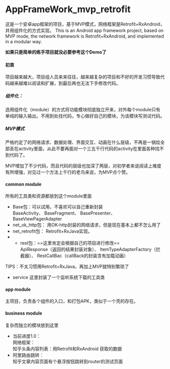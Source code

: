 # AppFrameWork_mvp_retrofit
这是一个安卓app框架的项目，基于MVP模式，网络框架是Retrofit+RxAndroid，并用组件化的方式实现。
This is an Android app framework project, based on MVP mode, the network framework is Retrofit+RxAndroid, and implemented in a modular way.

**如果只是简单的练手项目就没必要参考这个Demo了**

#### 初衷
项目越来越大，项目组人员来来往往，越来越复杂的项目和不好的开发习惯导致代码越来越难以阅读和扩展，到最后再也无法下手修改代码。

##### 组件化：
选用组件化（module）的方式将功能模块彻底独立开来，对外每个module只有单纯的输入输出。不用到处找代码，专心做好自己的模块，为该模块写测试代码。

##### MVP模式
严格约定了的网络请求、数据处理、界面交互、动画在什么层级，不再是一锅烩全部丢在activity里面，从此不要再面对一个三五千行代码的activity在里面各种找不到代码了。

MVP增加了不少代码，而且代码的层级也加深了两层，对初学者来说阅读上难度有所增强，对见过一个方法上千行的老鸟来说，为MVP点个赞。

#### common module
所有的工具类和资源都放到这个module里面&nbsp;&nbsp;
- Base包：可以试用，不喜欢可以自己重新封装<br/>
BaseActivity、
BaseFragment、
BasePresenter、
BaseViewPagerAdapter
- net_ok_http包： 用OK-http封装的网络请求，但是现在基本上都不怎么用了
- net_retrofit包： Retrofit+RxJava实现。
- - rest包：==这里肯定会根据自己的项目进行修改==<br/>
ApiResponse（返回的结果封装对象）、
ItemTypeAdapterFactory（拦截器）、
RestCallBac（callBack的封装含有加载动画）

TIPS：不太习惯用Retrofit+RxJava，再加上MVP就特别繁琐了
- service 这里封装了一个监听系统下载的工具类

#### app module
主项目，负责各个组件的入口，和打包APK，类似于一个壳的存在。


#### business module
复杂而独立的模块放到这里

- 当前进度1.0：<br/>
网络框架：<br/>
知乎头条内容列表：用Retrofit和RxAndroid 获取的数据<br/>
- 阿里路由跳转：<br/>
知乎文章内容页面有个悬浮按钮跳转到router的测试页面